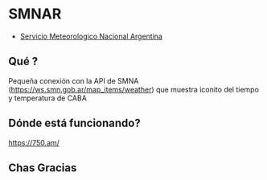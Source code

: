 # SMNAR
- [Servicio Meteorologico Nacional Argentina](https://www.smn.gob.ar) 

## Qué ? 
Pequeña conexión con la API de SMNA (https://ws.smn.gob.ar/map_items/weather)
que muestra iconito del tiempo y temperatura de CABA

## Dónde está funcionando?
https://750.am/

## Chas Gracias
